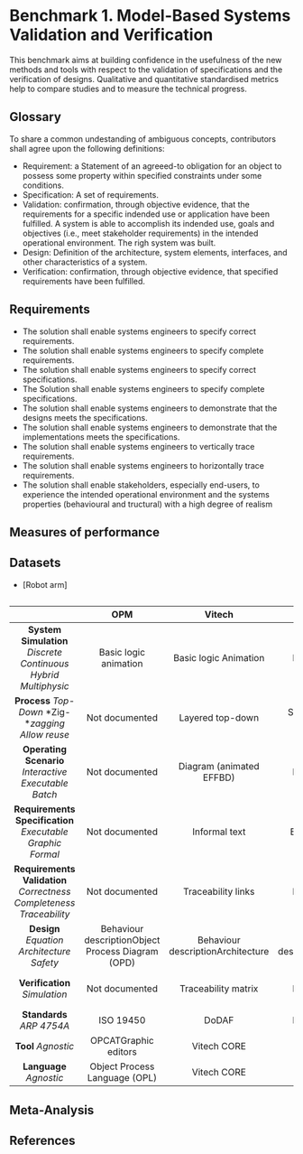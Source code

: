# Benchmark 1. Model-Based Systems Validation and Verification

This benchmark aims at building confidence in the usefulness of the new methods and tools with respect to the validation of specifications and the verification of designs. Qualitative and quantitative standardised metrics help to compare studies and to measure the technical progress.

## Glossary

To share a common undestanding of ambiguous concepts, contributors shall agree upon the following definitions:
- Requirement: a Statement of an agreeed-to obligation for an object to possess some property within specified constraints under some conditions.
- Specification: A set of requirements.
- Validation: confirmation, through objective evidence, that the requirements for a specific indended use or application have been fulfilled. A system is able to accomplish its indended use, goals and objectives (i.e., meet stakeholder requirements) in the intended operational environment. The righ system was built.
- Design: Definition of the architecture, system elements, interfaces, and other characteristics of a system.
- Verification: confirmation, through objective evidence, that specified requirements have been fulfilled. 

## Requirements

- The solution shall enable systems engineers to specify correct requirements.
- The solution shall enable systems engineers to specify complete requirements.
- The solution shall enable systems engineers to specify correct specifications.
- The Solution shall enable systems engineers to specify complete specifications.
- The solution shall enable systems engineers to demonstrate that the designs meets the specifications.
- The solution shall enable systems engineers to demonstrate that the implementations meets the specifications.
- The solution shall enable systems engineers to vertically trace requirements.
- The solution shall enable systems engineers to horizontally trace requirements.
- The solution shall enable stakeholders, especially end-users, to experience the intended operational environment and the systems properties (behavioural and tructural) with a high degree of realism

## Measures of performance

## Datasets

- [Robot arm]

## 

|                                                              |                      **OPM**                      |            **Vitech**             |              **SA**               |             **WSAF**              |    **Piaszczyk**     |             **PBSE**              |          **SysML-based**          |                           **RFLP**                           |                         **vVDR**                          |                           **PMM**                            |
| :----------------------------------------------------------: | :-----------------------------------------------: | :-------------------------------: | :-------------------------------: | :-------------------------------: | :------------------: | :-------------------------------: | :-------------------------------: | :----------------------------------------------------------: | :-------------------------------------------------------: | :----------------------------------------------------------: |
| **System** **Simulation** *Discrete* *Continuous* *Hybrid* *Multiphysic* |               Basic logic animation               |       Basic logic Animation       |          Not documented           |   Basic animated logic sequence   |    Not documented    |          Not documented           |        Requires extensions        | Discrete synch Discrete asynch Continuous Hybrid Multiphysic | Discrete synchDiscrete asynchContinuousHybrid Multiphysic |  Discrete synchDiscrete asynchContinuousHybrid Multiphysic   |
|    **Process** *Top-Down* *Zig-**zagging* *Allow* *reuse*    |                  Not documented                   |         Layered top-down          |    Sequential  No zig-zagging     |     Sequential No zig-zagging     |      Sequential      |          Not documented           |  NoneSequential in some methods   |                          Sequential                          |                      Not documented                       | Top-downZig-zagging (Spec -> Design)Allow reuse at any level |
| **Operating** **Scenario** *Interactive* *Executable* *Batch* |                  Not documented                   |     Diagram (animated EFFBD)      |          Not documented           |             Wargaming             |   Diagram (static)   |         Diagram (static)          |         Diagram (static)          |                           Textual                            |                     Executable model                      | Interactive control panelExecutable modelList of executable scenarios |
| **Requirements** **Specification** *Executable* *Graphic* *Formal* |                  Not documented                   |           Informal text           |         Executable model          |           Informal text           |    Informal text     |           Informal text           |           Informal text           |                        Informal text                         |              Graphical modelExecutable model              | Graphical modelExecutable modelTextual statements when needed |
| **Requirements** **Validation** *Correctness* *Completeness* *Traceability* |                  Not documented                   |        Traceability links         |          Not documented           |   Basic animated logic sequence   | Traceability matrix  |          Not documented           |    Traceability links / matrix    |                      Requirements tree                       |                      Not documented                       | Formal validation Factual validation Dynamic traceabilityDerivation validation |
|        **Design**  *Equation* *Architecture* *Safety*        | Behaviour descriptionObject Process Diagram (OPD) | Behaviour descriptionArchitecture | Behaviour descriptionArchitecture | Behaviour descriptionArchitecture |    Not documented    | Behaviour descriptionArchitecture | Behaviour descriptionArchitecture |          Behaviour descriptionEquation Architecture          |                   EquationArchitecture                    |                 Equation ArchitectureSafety                  |
|                **Verification** *Simulation*                 |                  Not documented                   |        Traceability matrix        |          Not documented           |        Traceability links         | Traceability  matrix |        Traceability matrix        |    Traceability links / matrix    |             Traceability matrixParametric rules              |                       Co-simulation                       |                        Co-simulation                         |
|                 **Standards** *ARP* *4754A*                  |                     ISO 19450                     |               DoDAF               |          Not documented           |               DoDAF               |        DoDAF         |          Not documented           |          Not documented           |                        Not documented                        |                      Not documented                       |            ARP 4754A / ED 79AEIA 632ISO/IEC 15288            |
|                     **Tool** *Agnostic*                      |               OPCATGraphic editors                |            Vitech CORE            |          State Database           |            Vitech CORE            |    Not documented    |          Not documented           |         Various solutions         |                        Catia Systems                         |                  Agnostic3 valued logic                   |                           Agnostic                           |
|                   **Language** *Agnostic*                    |           Object Process Language (OPL)           |            Vitech CORE            |                SQL                |            Vitech CORE            |    Not documented    |          Not documented           |               SysML               |                        Catia Systems                         |                  Agnostic3 valued logic                   |                           Agnostic                           |


## Meta-Analysis

## References


